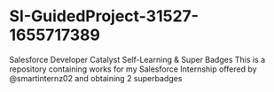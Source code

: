 # SI-GuidedProject-31527-1655717389
Salesforce Developer Catalyst Self-Learning &amp; Super Badges
This is a repository containing works for my Salesforce Internship offered by @smartinternz02 and obtaining 2 superbadges
